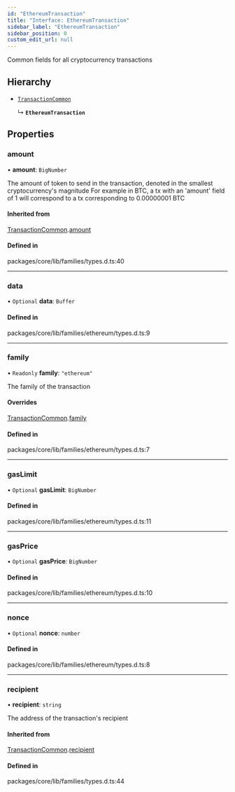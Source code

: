 ```yaml
---
id: "EthereumTransaction"
title: "Interface: EthereumTransaction"
sidebar_label: "EthereumTransaction"
sidebar_position: 0
custom_edit_url: null
---
```


Common fields for all cryptocurrency transactions

## Hierarchy

- [`TransactionCommon`](TransactionCommon.md)

  ↳ **`EthereumTransaction`**

## Properties

### amount

• **amount**: `BigNumber`

The amount of token to send in the transaction, denoted in the smallest cryptocurrency's magnitude
For example in BTC, a tx with an 'amount' field of 1 will correspond to a tx corresponding to 0.00000001 BTC

#### Inherited from

[TransactionCommon](TransactionCommon.md).[amount](TransactionCommon.md#amount)

#### Defined in

packages/core/lib/families/types.d.ts:40

___

### data

• `Optional` **data**: `Buffer`

#### Defined in

packages/core/lib/families/ethereum/types.d.ts:9

___

### family

• `Readonly` **family**: ``"ethereum"``

The family of the transaction

#### Overrides

[TransactionCommon](TransactionCommon.md).[family](TransactionCommon.md#family)

#### Defined in

packages/core/lib/families/ethereum/types.d.ts:7

___

### gasLimit

• `Optional` **gasLimit**: `BigNumber`

#### Defined in

packages/core/lib/families/ethereum/types.d.ts:11

___

### gasPrice

• `Optional` **gasPrice**: `BigNumber`

#### Defined in

packages/core/lib/families/ethereum/types.d.ts:10

___

### nonce

• `Optional` **nonce**: `number`

#### Defined in

packages/core/lib/families/ethereum/types.d.ts:8

___

### recipient

• **recipient**: `string`

The address of the transaction's recipient

#### Inherited from

[TransactionCommon](TransactionCommon.md).[recipient](TransactionCommon.md#recipient)

#### Defined in

packages/core/lib/families/types.d.ts:44

